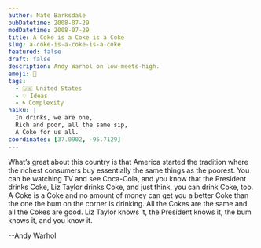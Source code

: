 ```yaml
---
author: Nate Barksdale
pubDatetime: 2008-07-29
modDatetime: 2008-07-29
title: A Coke is a Coke is a Coke
slug: a-coke-is-a-coke-is-a-coke
featured: false
draft: false
description: Andy Warhol on low-meets-high.
emoji: 🥤
tags:
  - 🇺🇸 United States
  - 💡 Ideas
  - 🌀 Complexity
haiku: |
  In drinks, we are one,  
  Rich and poor, all the same sip,  
  A Coke for us all.
coordinates: [37.0902, -95.7129]
---
```


What’s great about this country is that America started the tradition where the richest consumers buy essentially the same things as the poorest. You can be watching TV and see Coca-Cola, and you know that the President drinks Coke, Liz Taylor drinks Coke, and just think, you can drink Coke, too. A Coke is a Coke and no amount of money can get you a better Coke than the one the bum on the corner is drinking. All the Cokes are the same and all the Cokes are good. Liz Taylor knows it, the President knows it, the bum knows it, and you know it.

--Andy Warhol
